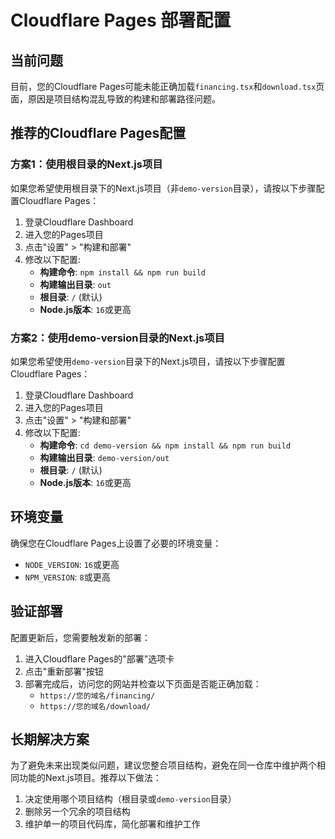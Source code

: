 # Cloudflare Pages 部署配置

## 当前问题

目前，您的Cloudflare Pages可能未能正确加载`financing.tsx`和`download.tsx`页面，原因是项目结构混乱导致的构建和部署路径问题。

## 推荐的Cloudflare Pages配置

### 方案1：使用根目录的Next.js项目

如果您希望使用根目录下的Next.js项目（非`demo-version`目录），请按以下步骤配置Cloudflare Pages：

1. 登录Cloudflare Dashboard
2. 进入您的Pages项目
3. 点击"设置" > "构建和部署"
4. 修改以下配置:
   - **构建命令**: `npm install && npm run build`
   - **构建输出目录**: `out`
   - **根目录**: `/` (默认)
   - **Node.js版本**: `16`或更高

### 方案2：使用demo-version目录的Next.js项目

如果您希望使用`demo-version`目录下的Next.js项目，请按以下步骤配置Cloudflare Pages：

1. 登录Cloudflare Dashboard
2. 进入您的Pages项目
3. 点击"设置" > "构建和部署"
4. 修改以下配置:
   - **构建命令**: `cd demo-version && npm install && npm run build`
   - **构建输出目录**: `demo-version/out`
   - **根目录**: `/` (默认)
   - **Node.js版本**: `16`或更高

## 环境变量

确保您在Cloudflare Pages上设置了必要的环境变量：

- `NODE_VERSION`: `16`或更高
- `NPM_VERSION`: `8`或更高

## 验证部署

配置更新后，您需要触发新的部署：

1. 进入Cloudflare Pages的"部署"选项卡
2. 点击"重新部署"按钮
3. 部署完成后，访问您的网站并检查以下页面是否能正确加载：
   - `https://您的域名/financing/`
   - `https://您的域名/download/`

## 长期解决方案

为了避免未来出现类似问题，建议您整合项目结构，避免在同一仓库中维护两个相同功能的Next.js项目。推荐以下做法：

1. 决定使用哪个项目结构（根目录或`demo-version`目录）
2. 删除另一个冗余的项目结构
3. 维护单一的项目代码库，简化部署和维护工作